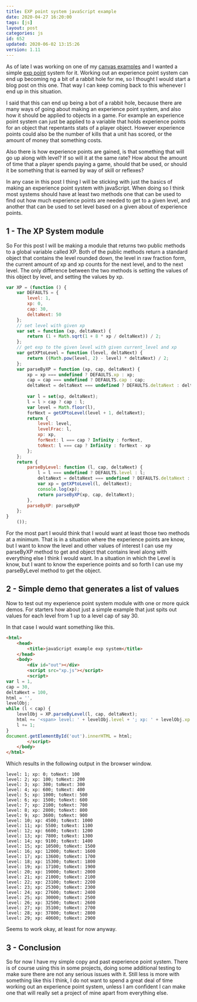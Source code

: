 ```yaml
---
title: EXP point system javaScript example
date: 2020-04-27 16:20:00
tags: [js]
layout: post
categories: js
id: 652
updated: 2020-06-02 13:15:26
version: 1.11
---
```


As of late I was working on one of my [canvas examples](/2020/03/23/canvas-example/) and I wanted a simple [exp point](https://en.wikipedia.org/wiki/Experience_point) system for it. Working out an experience point system can end up becoming ng a bit of a rabbit hole for me, so I thought I would start a blog post on this one. That way I can keep coming back to this whenever I end up in this situation.

I said that this can end up being a bot of a rabbit hole, because there are many ways of going about making an experience point system, and also how it should be applied to objects in a game. For example an experience point system can just be applied to a variable that holds experience points for an object that repentants stats of a player object. However experience points could also be the number of kills that a unit has scored, or the amount of money that something costs. 

Also there is how experience points are gained, is that something that will go up along with level? If so will it at the same rate? How about the amount of time that a player spends paying a game, should that be used, or should it be something that is earned by way of skill or reflexes?

In any case in this post I thing I will be sticking with just the basics of making an experience point system with javaScript. When doing so I think most systems should have at least two methods one that can be used to find out how much experience points are needed to get to a given level, and another that can be used to set level based on a given about of experience points.

<!-- more -->

## 1 - The XP System module

So For this post I will be making a module that returns two public methods to a global variable called XP. Both of the public methods return a standard object that contains the level rounded down, the level in raw fraction form, the current amount of xp and xp counts for the next level, and to the next level. The only difference between the two methods is setting the values of this object by level, and setting the values by xp.

```js
var XP = (function () {
    var DEFAULTS = {
        level: 1,
        xp: 0,
        cap: 30,
        deltaNext: 50
    };
    // set level with given xp
    var set = function (xp, deltaNext) {
        return (1 + Math.sqrt(1 + 8 * xp / deltaNext)) / 2;
    };
    // get exp to the given level with given current_level and xp
    var getXPtoLevel = function (level, deltaNext) {
        return ((Math.pow(level, 2) - level) * deltaNext) / 2;
    };
    var parseByXP = function (xp, cap, deltaNext) {
        xp = xp === undefined ? DEFAULTS.xp : xp;
        cap = cap === undefined ? DEFAULTS.cap : cap;
        deltaNext = deltaNext === undefined ? DEFAULTS.deltaNext : deltaNext;
 
        var l = set(xp, deltaNext);
        l = l > cap ? cap : l;
        var level = Math.floor(l),
        forNext = getXPtoLevel(level + 1, deltaNext);
        return {
            level: level,
            levelFrac: l,
            xp: xp,
            forNext: l === cap ? Infinity : forNext,
            toNext: l === cap ? Infinity : forNext - xp
        };
    };
    return {
        parseByLevel: function (l, cap, deltaNext) {
            l = l === undefined ? DEFAULTS.level : l;
            deltaNext = deltaNext === undefined ? DEFAULTS.deltaNext : deltaNext;
            var xp = getXPtoLevel(l, deltaNext);
            console.log(xp);
            return parseByXP(xp, cap, deltaNext);
        },
        parseByXP: parseByXP
    };
}
    ());
```

For the most part I would think that I would want at least those two methods at a minimum. That is in a situation where the experience points are know, but I want to know the level and other values of interest I can use my parseByXP method to get and object that contains level along with everything else I think I would want. In a situation in which the Level is know, but I want to know the experience points and so forth I can use my parseByLevel method to get the object.

## 2 - Simple demo that generates a list of values

Now to test out my experience point system module with one or more quick demos. For starters how about just a simple example that just spits out values for each level from 1 up to a level cap of say 30.


In that case I would want something like this.
```html
<html>
    <head>
        <title>javaScript example exp system</title>
    </head>
    <body>
        <div id="out"></div>
        <script src="xp.js"></script>
        <script>
var l = 1,
cap = 30,
deltaNext = 100,
html = '',
levelObj;
while (l < cap) {
    levelObj = XP.parseByLevel(l, cap, deltaNext);
    html += '<span> level: ' + levelObj.level + '; xp: ' + levelObj.xp + '; toNext: ' + levelObj.toNext + ' </span><br>';
    l += 1;
}
document.getElementById('out').innerHTML = html;
        </script>
    </body>
</html>
```

Which results in the following output in the browser window.

```
level: 1; xp: 0; toNext: 100
level: 2; xp: 100; toNext: 200
level: 3; xp: 300; toNext: 300
level: 4; xp: 600; toNext: 400
level: 5; xp: 1000; toNext: 500
level: 6; xp: 1500; toNext: 600
level: 7; xp: 2100; toNext: 700
level: 8; xp: 2800; toNext: 800
level: 9; xp: 3600; toNext: 900
level: 10; xp: 4500; toNext: 1000
level: 11; xp: 5500; toNext: 1100
level: 12; xp: 6600; toNext: 1200
level: 13; xp: 7800; toNext: 1300
level: 14; xp: 9100; toNext: 1400
level: 15; xp: 10500; toNext: 1500
level: 16; xp: 12000; toNext: 1600
level: 17; xp: 13600; toNext: 1700
level: 18; xp: 15300; toNext: 1800
level: 19; xp: 17100; toNext: 1900
level: 20; xp: 19000; toNext: 2000
level: 21; xp: 21000; toNext: 2100
level: 22; xp: 23100; toNext: 2200
level: 23; xp: 25300; toNext: 2300
level: 24; xp: 27600; toNext: 2400
level: 25; xp: 30000; toNext: 2500
level: 26; xp: 32500; toNext: 2600
level: 27; xp: 35100; toNext: 2700
level: 28; xp: 37800; toNext: 2800
level: 29; xp: 40600; toNext: 2900
```

Seems to work okay, at least for now anyway.

## 3 - Conclusion

So for now I have my simple copy and past experience point system. There is of course using this in some projects, doing some additional testing to make sure there are not any serious issues with it. Still less is more with something like this I think, I do not want to spend a great deal of time working out an experience point system, unless I am confident I can make one that will really set a project of mine apart from everything else.

